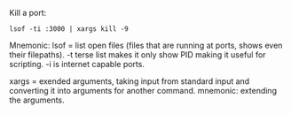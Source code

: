 Kill a port:
```
lsof -ti :3000 | xargs kill -9
```

Mnemonic: lsof = list open files (files that are running at ports, shows even their filepaths). -t terse list makes it only show PID making it useful for scripting. -i is internet capable ports.

xargs = exended arguments, taking input from standard input and converting it into arguments for another command. mnemonic: extending the arguments.